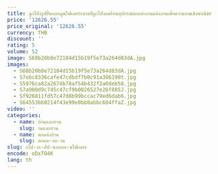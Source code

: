 ```yaml
---
title: ลูกโป่งรูปปั้นบอลลูนไฟเบอร์กลาสสีลูกโป่งลมร้อนอุปกรณ์ตกแต่งงานแต่งงานเพื่อความงามเชิงพาณิชย์
price: '12626.55'
price_original: '12626.55'
currency: THB
discount: ''
rating: 5
volume: 52
image: S60b20b0e72104d15b19f5e73a264d83dA.jpg
images:
  - S60b20b0e72104d15b19f5e73a264d83dA.jpg
  - S7ebc8336cafe47cdbdf7b0c91a386190t.jpg
  - S5976ca82a2674b78af54b432f2a0deb58.jpg
  - S7a900d9c745c47cf9b0026527e26f885J.jpg
  - Sf926811fd57c47d8b99bccac79ed6dab6.jpg
  - S64553bb0214f43e99e0bb8abbc684ffaZ.jpg
video: ''
categories:
  - name: บ้านและสวน
    slug: านและสวน
  - name: ตกแต่งบ้าน
    slug: ตกแต-งบ-าน
slug: กโป-งร-ปป-นบอลล-นไฟเบอร
encode: oDxTO4K
lang: th
---
```

  
